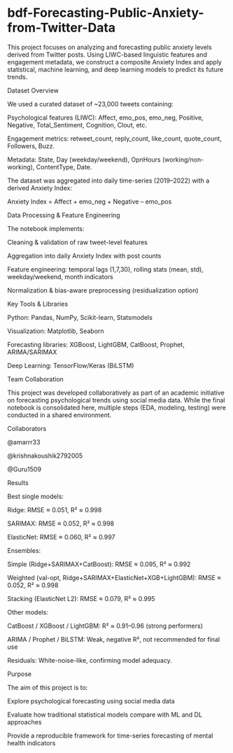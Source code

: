 # bdf-Forecasting-Public-Anxiety-from-Twitter-Data

This project focuses on analyzing and forecasting public anxiety levels derived from Twitter posts. Using LIWC-based linguistic features and engagement metadata, we construct a composite Anxiety Index and apply statistical, machine learning, and deep learning models to predict its future trends.

Dataset Overview

We used a curated dataset of ~23,000 tweets containing:

Psychological features (LIWC): Affect, emo_pos, emo_neg, Positive, Negative, Total_Sentiment, Cognition, Clout, etc.

Engagement metrics: retweet_count, reply_count, like_count, quote_count, Followers, Buzz.

Metadata: State, Day (weekday/weekend), OpnHours (working/non-working), ContentType, Date.

The dataset was aggregated into daily time-series (2019–2022) with a derived Anxiety Index:

Anxiety Index = Affect + emo_neg + Negative – emo_pos

Data Processing & Feature Engineering

The notebook implements:

Cleaning & validation of raw tweet-level features

Aggregation into daily Anxiety Index with post counts

Feature engineering: temporal lags (1,7,30), rolling stats (mean, std), weekday/weekend, month indicators

Normalization & bias-aware preprocessing (residualization option)

Key Tools & Libraries

Python: Pandas, NumPy, Scikit-learn, Statsmodels

Visualization: Matplotlib, Seaborn

Forecasting libraries: XGBoost, LightGBM, CatBoost, Prophet, ARIMA/SARIMAX

Deep Learning: TensorFlow/Keras (BiLSTM)

Team Collaboration

This project was developed collaboratively as part of an academic initiative on forecasting psychological trends using social media data. While the final notebook is consolidated here, multiple steps (EDA, modeling, testing) were conducted in a shared environment.

Collaborators

@amarrr33

@krishnakoushik2792005

@Guru1509

Results

Best single models:

Ridge: RMSE ≈ 0.051, R² ≈ 0.998

SARIMAX: RMSE ≈ 0.052, R² ≈ 0.998

ElasticNet: RMSE ≈ 0.060, R² ≈ 0.997

Ensembles:

Simple (Ridge+SARIMAX+CatBoost): RMSE ≈ 0.095, R² ≈ 0.992

Weighted (val-opt, Ridge+SARIMAX+ElasticNet+XGB+LightGBM): RMSE ≈ 0.052, R² ≈ 0.998

Stacking (ElasticNet L2): RMSE ≈ 0.079, R² ≈ 0.995

Other models:

CatBoost / XGBoost / LightGBM: R² ≈ 0.91–0.96 (strong performers)

ARIMA / Prophet / BiLSTM: Weak, negative R², not recommended for final use

Residuals: White-noise-like, confirming model adequacy.

Purpose

The aim of this project is to:

Explore psychological forecasting using social media data

Evaluate how traditional statistical models compare with ML and DL approaches

Provide a reproducible framework for time-series forecasting of mental health indicators
